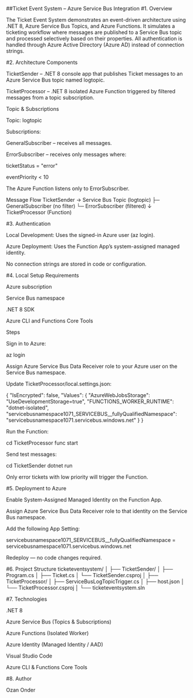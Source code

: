 ##Ticket Event System – Azure Service Bus Integration
#1. Overview

The Ticket Event System demonstrates an event-driven architecture using .NET 8, Azure Service Bus Topics, and Azure Functions.
It simulates a ticketing workflow where messages are published to a Service Bus topic and processed selectively based on their properties.
All authentication is handled through Azure Active Directory (Azure AD) instead of connection strings.

#2. Architecture
Components

TicketSender – .NET 8 console app that publishes Ticket messages to an Azure Service Bus topic named logtopic.

TicketProcessor – .NET 8 isolated Azure Function triggered by filtered messages from a topic subscription.

Topic & Subscriptions

Topic: logtopic

Subscriptions:

GeneralSubscriber – receives all messages.

ErrorSubscriber – receives only messages where:

ticketStatus = "error"

eventPriority < 10

The Azure Function listens only to ErrorSubscriber.

Message Flow
TicketSender  →  Service Bus Topic (logtopic)
                   ├─ GeneralSubscriber (no filter)
                   └─ ErrorSubscriber (filtered)
                                ↓
                        TicketProcessor (Function)

#3. Authentication

Local Development: Uses the signed-in Azure user (az login).

Azure Deployment: Uses the Function App’s system-assigned managed identity.

No connection strings are stored in code or configuration.

#4. Local Setup
Requirements

Azure subscription

Service Bus namespace

.NET 8 SDK

Azure CLI and Functions Core Tools

Steps

Sign in to Azure:

az login


Assign Azure Service Bus Data Receiver role to your Azure user on the Service Bus namespace.

Update TicketProcessor/local.settings.json:

{
  "IsEncrypted": false,
  "Values": {
    "AzureWebJobsStorage": "UseDevelopmentStorage=true",
    "FUNCTIONS_WORKER_RUNTIME": "dotnet-isolated",
    "servicebusnamespace1071_SERVICEBUS__fullyQualifiedNamespace": "servicebusnamespace1071.servicebus.windows.net"
  }
}


Run the Function:

cd TicketProcessor
func start


Send test messages:

cd TicketSender
dotnet run


Only error tickets with low priority will trigger the Function.

#5. Deployment to Azure

Enable System-Assigned Managed Identity on the Function App.

Assign Azure Service Bus Data Receiver role to that identity on the Service Bus namespace.

Add the following App Setting:

servicebusnamespace1071_SERVICEBUS__fullyQualifiedNamespace = servicebusnamespace1071.servicebus.windows.net


Redeploy — no code changes required.

#6. Project Structure
ticketeventsystem/
│
├── TicketSender/
│   ├── Program.cs
│   ├── Ticket.cs
│   └── TicketSender.csproj
│
├── TicketProcessor/
│   ├── ServiceBusLogTopicTrigger.cs
│   ├── host.json
│   └── TicketProcessor.csproj
│
└── ticketeventsystem.sln

#7. Technologies

.NET 8

Azure Service Bus (Topics & Subscriptions)

Azure Functions (Isolated Worker)

Azure Identity (Managed Identity / AAD)

Visual Studio Code

Azure CLI & Functions Core Tools

#8. Author

Ozan Onder